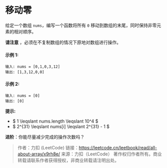 # 移动零
给定一个数组 `nums`，编写一个函数将所有 `0` 移动到数组的末尾，同时保持非零元素的相对顺序。

**请注意** ，必须在不复制数组的情况下原地对数组进行操作。

#### 示例 1:
```
输入: nums = [0,1,0,3,12]
输出: [1,3,12,0,0]
```
#### 示例 2:
```
输入: nums = [0]
输出: [0]
```

**提示:**
- $ 1 \leqslant nums.length \leqslant 10^4 $
- $ 2^{31} \leqslant nums[i] \leqslant 2^{31} - 1 $

**进阶**：你能尽量减少完成的操作次数吗？

> 作者：力扣 (LeetCode)
> 链接：https://leetcode.cn/leetbook/read/all-about-array/x9rh8e/
> 来源：力扣（LeetCode）
> 著作权归作者所有。商业转载请联系作者获得授权，非商业转载请注明出处。